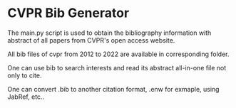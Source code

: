 # CVPR Bib Generator
The main.py script is used to obtain the bibliography information with abstract of all papers from CVPR's open access website.

All bib files of cvpr from 2012 to 2022 are available in corresponding folder.

One can use bib to search interests and read its abstract all-in-one file not only to cite.

One can convert .bib to another citation format, .enw for exmaple, using JabRef, etc..



